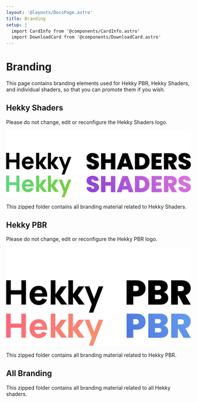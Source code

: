 ```yaml
---
layout: '@layouts/DocsPage.astro'
title: Branding
setup: | 
  import CardInfo from '@components/CardInfo.astro'
  import DownloadCard from '@components/DownloadCard.astro'
---
```

# Branding
This page contains branding elements used for Hekky PBR, Hekky Shaders, and individual shaders, so that you can promote them if you wish.

## Hekky Shaders

Please do not change, edit or reconfigure the Hekky Shaders logo.

<div class="branding image-container">
	<div class="image-wrapper lightAsset">
		<img class="image" src="/assets/hekky-shaders-wordmark-white.png"/>
	</div>
	<div class="image-wrapper darkAsset">
		<img class="image" src="/assets/hekky-shaders-wordmark-black.png"/>
	</div>
	<div class="image-wrapper transparentAsset">
		<img class="image" src="/assets/hekky-shaders-wordmark-gradient.png"/>
	</div>
</div>

This zipped folder contains all branding material related to Hekky Shaders.

<DownloadCard href="/assets/hekky-shaders-branding.zip" title="Hekky Shaders Branding Assets" />

## Hekky PBR

Please do not change, edit or reconfigure the Hekky PBR logo.

<div class="branding image-container">
	<div class="image-wrapper lightAsset">
		<img class="image" src="/assets/hekky-pbr-wordmark-white.png"/>
	</div>
	<div class="image-wrapper darkAsset">
		<img class="image" src="/assets/hekky-pbr-wordmark-black.png"/>
	</div>
	<div class="image-wrapper transparentAsset">
		<img class="image" src="/assets/hekky-pbr-wordmark-gradient.png"/>
	</div>
</div>

This zipped folder contains all branding material related to Hekky PBR.

<DownloadCard href="/assets/hekky-pbr-branding.zip" title="Hekky PBR Branding Assets" />

## All Branding

This zipped folder contains all branding material related to all Hekky shaders.

<DownloadCard href="/assets/hekky-all-branding.zip" title="Branding Assets" />